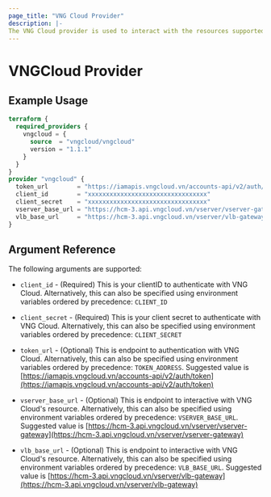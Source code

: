 ```yaml
---
page_title: "VNG Cloud Provider"
description: |-
The VNG Cloud provider is used to interact with the resources supported by VNG Cloud. The provider needs to be configured with the clientID and client secret before it can be used.
---
```


# VNGCloud Provider



## Example Usage

```terraform
terraform {
  required_providers {
    vngcloud = {
      source  = "vngcloud/vngcloud"
      version = "1.1.1"
    }
  }
}
provider "vngcloud" {
  token_url        = "https://iamapis.vngcloud.vn/accounts-api/v2/auth/token"
  client_id        = "xxxxxxxxxxxxxxxxxxxxxxxxxxxxxxxxx"
  client_secret    = "xxxxxxxxxxxxxxxxxxxxxxxxxxxxxxxxx"
  vserver_base_url = "https://hcm-3.api.vngcloud.vn/vserver/vserver-gateway"
  vlb_base_url     = "https://hcm-3.api.vngcloud.vn/vserver/vlb-gateway"
}
```
## Argument Reference

The following arguments are supported:

* `client_id` - (Required) This is your clientID to authenticate with VNG Cloud.  Alternatively, this can also be specified using environment variables ordered by precedence: `CLIENT_ID`

* `client_secret` - (Required) This is your client secret to authenticate with VNG Cloud.  Alternatively, this can also be specified using environment variables ordered by precedence: `CLIENT_SECRET`

* `token_url` - (Optional) This is endpoint to authentication with VNG Cloud. Alternatively, this can also be specified using environment variables ordered by precedence: `TOKEN_ADDRESS`. Suggested value is [https://iamapis.vngcloud.vn/accounts-api/v2/auth/token](https://iamapis.vngcloud.vn/accounts-api/v2/auth/token)

* `vserver_base_url` - (Optional) This is endpoint to interactive with VNG Cloud's resource. Alternatively, this can also be specified using environment variables ordered by precedence: `VSERVER_BASE_URL`. Suggested value is [https://hcm-3.api.vngcloud.vn/vserver/vserver-gateway](https://hcm-3.api.vngcloud.vn/vserver/vserver-gateway)

* `vlb_base_url` - (Optional) This is endpoint to interactive with VNG Cloud's resource. Alternatively, this can also be specified using environment variables ordered by precedence: `VLB_BASE_URL`. Suggested value is [https://hcm-3.api.vngcloud.vn/vserver/vlb-gateway](https://hcm-3.api.vngcloud.vn/vserver/vlb-gateway)
